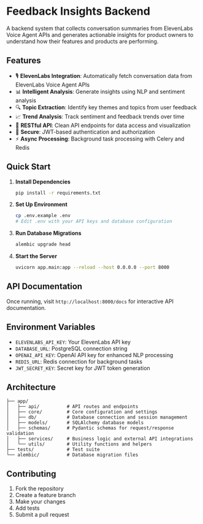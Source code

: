 # Feedback Insights Backend

A backend system that collects conversation summaries from ElevenLabs Voice Agent APIs and generates actionable insights for product owners to understand how their features and products are performing.

## Features

- 🎙️ **ElevenLabs Integration**: Automatically fetch conversation data from ElevenLabs Voice Agent APIs
- 📊 **Intelligent Analysis**: Generate insights using NLP and sentiment analysis
- 🔍 **Topic Extraction**: Identify key themes and topics from user feedback
- 📈 **Trend Analysis**: Track sentiment and feedback trends over time
- 🚀 **RESTful API**: Clean API endpoints for data access and visualization
- 🔐 **Secure**: JWT-based authentication and authorization
- ⚡ **Async Processing**: Background task processing with Celery and Redis

## Quick Start

1. **Install Dependencies**
   ```bash
   pip install -r requirements.txt
   ```

2. **Set Up Environment**
   ```bash
   cp .env.example .env
   # Edit .env with your API keys and database configuration
   ```

3. **Run Database Migrations**
   ```bash
   alembic upgrade head
   ```

4. **Start the Server**
   ```bash
   uvicorn app.main:app --reload --host 0.0.0.0 --port 8000
   ```

## API Documentation

Once running, visit `http://localhost:8000/docs` for interactive API documentation.

## Environment Variables

- `ELEVENLABS_API_KEY`: Your ElevenLabs API key
- `DATABASE_URL`: PostgreSQL connection string
- `OPENAI_API_KEY`: OpenAI API key for enhanced NLP processing
- `REDIS_URL`: Redis connection for background tasks
- `JWT_SECRET_KEY`: Secret key for JWT token generation

## Architecture

```
├── app/
│   ├── api/          # API routes and endpoints
│   ├── core/         # Core configuration and settings
│   ├── db/           # Database connection and session management
│   ├── models/       # SQLAlchemy database models
│   ├── schemas/      # Pydantic schemas for request/response validation
│   ├── services/     # Business logic and external API integrations
│   └── utils/        # Utility functions and helpers
├── tests/            # Test suite
└── alembic/          # Database migration files
```

## Contributing

1. Fork the repository
2. Create a feature branch
3. Make your changes
4. Add tests
5. Submit a pull request
